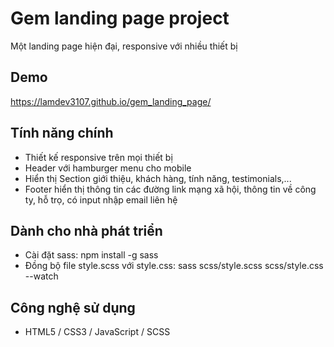 # Gem landing page project

Một landing page hiện đại, responsive với nhiều thiết bị

## Demo

https://lamdev3107.github.io/gem_landing_page/

## Tính năng chính

- Thiết kế responsive trên mọi thiết bị
- Header với hamburger menu cho mobile
- Hiển thị Section giới thiệu, khách hàng, tính năng, testimonials,...
- Footer hiển thị thông tin các đường link mạng xã hội, thông tin về công ty, hỗ trọ, có input nhập email liên hệ

## Dành cho nhà phát triển

- Cài đặt sass: npm install -g sass
- Đồng bộ file style.scss với style.css: sass scss/style.scss scss/style.css --watch

## Công nghệ sử dụng

- HTML5 / CSS3 / JavaScript / SCSS
